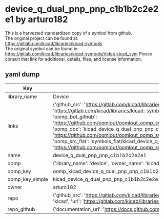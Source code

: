 # device_q_dual_pnp_pnp_c1b1b2c2e2e1 by arturo182  
This is a harvested standardized copy of a symbol from github.  
The original project can be found at:  
https://gitlab.com/kicad/libraries/kicad-symbols  
The original symbol can be found in:
https://gitlab.com/kicad/libraries/kicad-symbols/Video.kicad_sym
Please consult that link for additional, details, files, and license information.  
## yaml dump  
| Key | Value |  
| --- | --- |  
| library_name | Device |  
| links | {'github_src': 'https://gitlab.com/kicad/libraries/kicad-symbols/Video.kicad_sym', 'github_src_repo': 'https://gitlab.com/kicad/libraries/kicad-symbols', 'oomp_bot': 'kicad_device_q_dual_pnp_pnp_c1b1b2c2e2e1/working', 'oomp_bot_github': 'https://github.com/oomlout/oomlout_oomp_symbol_bot/tree/main/kicad_device_q_dual_pnp_pnp_c1b1b2c2e2e1/working', 'oomp_doc': 'kicad_device_q_dual_pnp_pnp_c1b1b2c2e2e1/working', 'oomp_doc_github': 'https://github.com/oomlout/oomlout_oomp_symbol_doc/tree/main/kicad_device_q_dual_pnp_pnp_c1b1b2c2e2e1/working', 'oomp_src_flat': 'symbols_flat/kicad_device_q_dual_pnp_pnp_c1b1b2c2e2e1/working', 'oomp_src_flat_github': 'https://github.com/oomlout/oomlout_oomp_symbol_src/tree/main/kicad_device_q_dual_pnp_pnp_c1b1b2c2e2e1/working'} |  
| name | device_q_dual_pnp_pnp_c1b1b2c2e2e1 |  
| oomp | {'library_name': 'device', 'owner_name': 'kicad', 'symbol_name': 'device_q_dual_pnp_pnp_c1b1b2c2e2e1'} |  
| oomp_key | oomp_kicad_device_q_dual_pnp_pnp_c1b1b2c2e2e1 |  
| oomp_key_simple | kicad_device_q_dual_pnp_pnp_c1b1b2c2e2e1 |  
| owner | arturo182 |  
| repo | {'github_src': 'https://gitlab.com/kicad/libraries/kicad-symbols/Video.kicad_sym', 'name': 'libraries/kicad-symbols', 'owner': 'kicad', 'url': 'https://gitlab.com/kicad/libraries/kicad-symbols'} |  
| repo_github | {'documentation_url': 'https://docs.github.com/rest/repos/repos#get-a-repository', 'message': 'Not Found'} |  

